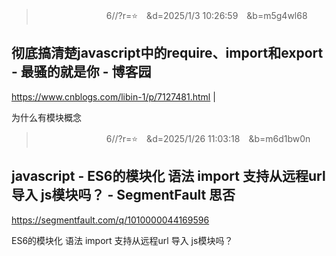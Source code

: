 
>　　　　　　　　6//?r=⭐　&d=2025/1/3 10:26:59　&b=m5g4wl68
## 彻底搞清楚javascript中的require、import和export - 最骚的就是你 - 博客园
https://www.cnblogs.com/libin-1/p/7127481.html
|

为什么有模块概念

>　　　　　　　　6//?r=⭐　&d=2025/1/26 11:03:18　&b=m6d1bw0n
## javascript - ES6的模块化 语法 import 支持从远程url 导入 js模块吗？ - SegmentFault 思否
https://segmentfault.com/q/1010000044169596


ES6的模块化 语法 import 支持从远程url 导入 js模块吗？
